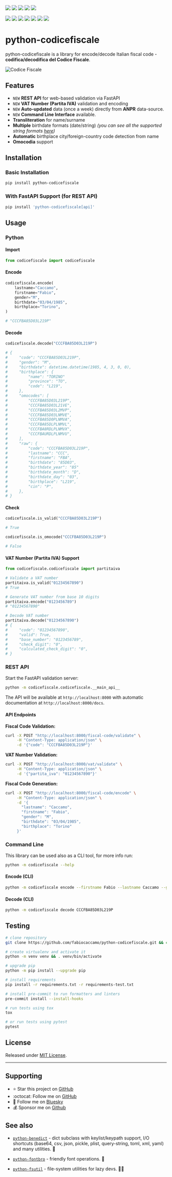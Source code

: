 [![](https://img.shields.io/pypi/pyversions/python-codicefiscale.svg?logoColor=white&color=blue&logo=python)](https://www.python.org/)
[![](https://img.shields.io/pypi/v/python-codicefiscale.svg?color=blue&logo=pypi&logoColor=white)](https://pypi.org/project/python-codicefiscale/)
[![](https://static.pepy.tech/badge/python-codicefiscale/month)](https://pepy.tech/project/python-codicefiscale)
[![](https://img.shields.io/github/stars/fabiocaccamo/python-codicefiscale?logo=github&style=flat)](https://github.com/fabiocaccamo/python-codicefiscale/stargazers)
[![](https://img.shields.io/pypi/l/python-codicefiscale.svg?color=blue&)](https://github.com/fabiocaccamo/python-codicefiscale/blob/main/LICENSE)

[![](https://results.pre-commit.ci/badge/github/fabiocaccamo/python-codicefiscale/main.svg)](https://results.pre-commit.ci/latest/github/fabiocaccamo/python-codicefiscale/main)
[![](https://img.shields.io/github/actions/workflow/status/fabiocaccamo/python-codicefiscale/test-package.yml?branch=main&label=build&logo=github)](https://github.com/fabiocaccamo/python-codicefiscale)
[![](https://img.shields.io/codecov/c/gh/fabiocaccamo/python-codicefiscale?logo=codecov)](https://codecov.io/gh/fabiocaccamo/python-codicefiscale)
[![](https://img.shields.io/codacy/grade/8927f48c9498408f85167da9287edd86?logo=codacy)](https://www.codacy.com/app/fabiocaccamo/python-codicefiscale)
[![](https://img.shields.io/scrutinizer/quality/g/fabiocaccamo/python-codicefiscale?logo=scrutinizer)](https://scrutinizer-ci.com/g/fabiocaccamo/python-codicefiscale/?branch=main)
[![](https://img.shields.io/badge/code%20style-black-000000.svg?logo=python&logoColor=black)](https://github.com/psf/black)
[![](https://img.shields.io/endpoint?url=https://raw.githubusercontent.com/astral-sh/ruff/main/assets/badge/v2.json)](https://github.com/astral-sh/ruff)

# python-codicefiscale
python-codicefiscale is a library for encode/decode Italian fiscal code - **codifica/decodifica del Codice Fiscale**.

![Codice Fiscale](https://user-images.githubusercontent.com/1035294/72058207-fa77dd80-32cf-11ea-8995-52324e7d3efe.png)

## Features
- `NEW` **REST API** for web-based validation via FastAPI
- `NEW` **VAT Number (Partita IVA)** validation and encoding
- `NEW` **Auto-updated** data (once a week) directly from **ANPR** data-source.
- `NEW` **Command Line Interface** available.
- **Transliteration** for name/surname
- **Multiple** birthdate formats (date/string) *(you can see all the supported string formats [here](https://github.com/fabiocaccamo/python-codicefiscale/blob/main/tests/test_codicefiscale.py#L81-L140))*
- **Automatic** birthplace city/foreign-country code detection from name
- **Omocodia** support

## Installation

### Basic Installation
```bash
pip install python-codicefiscale
```

### With FastAPI Support (for REST API)
```bash
pip install 'python-codicefiscale[api]'
```

## Usage

### Python

#### Import
```python
from codicefiscale import codicefiscale
```
#### Encode
```python
codicefiscale.encode(
    lastname="Caccamo",
    firstname="Fabio",
    gender="M",
    birthdate="03/04/1985",
    birthplace="Torino",
)

# "CCCFBA85D03L219P"
```
#### Decode
```python
codicefiscale.decode("CCCFBA85D03L219P")

# {
#     "code": "CCCFBA85D03L219P",
#     "gender": "M",
#     "birthdate": datetime.datetime(1985, 4, 3, 0, 0),
#     "birthplace": {
#         "name": "TORINO"
#         "province": "TO",
#         "code": "L219",
#     },
#     "omocodes": [
#         "CCCFBA85D03L219P",
#         "CCCFBA85D03L21VE",
#         "CCCFBA85D03L2MVP",
#         "CCCFBA85D03LNMVE",
#         "CCCFBA85D0PLNMVA",
#         "CCCFBA85DLPLNMVL",
#         "CCCFBA8RDLPLNMVX",
#         "CCCFBAURDLPLNMVU",
#     ],
#     "raw": {
#         "code": "CCCFBA85D03L219P",
#         "lastname": "CCC",
#         "firstname": "FBA",
#         "birthdate": "85D03",
#         "birthdate_year": "85"
#         "birthdate_month": "D",
#         "birthdate_day": "03",
#         "birthplace": "L219",
#         "cin": "P",
#     },
# }
```

#### Check
```python
codicefiscale.is_valid("CCCFBA85D03L219P")

# True
```
```python
codicefiscale.is_omocode("CCCFBA85D03L219P")

# False
```

#### VAT Number (Partita IVA) Support
```python
from codicefiscale.codicefiscale import partitaiva

# Validate a VAT number
partitaiva.is_valid("01234567890")
# True

# Generate VAT number from base 10 digits
partitaiva.encode("0123456789")
# "01234567890"

# Decode VAT number
partitaiva.decode("01234567890")
# {
#     "code": "01234567890",
#     "valid": True,
#     "base_number": "0123456789",
#     "check_digit": "0",
#     "calculated_check_digit": "0",
# }
```

### REST API
Start the FastAPI validation server:
```bash
python -m codicefiscale.codicefiscale.__main_api__
```

The API will be available at `http://localhost:8000` with automatic documentation at `http://localhost:8000/docs`.

#### API Endpoints

**Fiscal Code Validation:**
```bash
curl -X POST "http://localhost:8000/fiscal-code/validate" \
     -H "Content-Type: application/json" \
     -d '{"code": "CCCFBA85D03L219P"}'
```

**VAT Number Validation:**
```bash
curl -X POST "http://localhost:8000/vat/validate" \
     -H "Content-Type: application/json" \
     -d '{"partita_iva": "01234567890"}'
```

**Fiscal Code Generation:**
```bash
curl -X POST "http://localhost:8000/fiscal-code/encode" \
     -H "Content-Type: application/json" \
     -d '{
       "lastname": "Caccamo",
       "firstname": "Fabio", 
       "gender": "M",
       "birthdate": "03/04/1985",
       "birthplace": "Torino"
     }'
```

### Command Line
This library can be used also as a CLI tool, for more info run:
```bash
python -m codicefiscale --help
```

#### Encode (CLI)
```bash
python -m codicefiscale encode --firstname Fabio --lastname Caccamo --gender M --birthdate 03/04/1985 --birthplace Torino
```

#### Decode (CLI)
```bash
python -m codicefiscale decode CCCFBA85D03L219P
```

## Testing
```bash
# clone repository
git clone https://github.com/fabiocaccamo/python-codicefiscale.git && cd python-codicefiscale

# create virtualenv and activate it
python -m venv venv && . venv/bin/activate

# upgrade pip
python -m pip install --upgrade pip

# install requirements
pip install -r requirements.txt -r requirements-test.txt

# install pre-commit to run formatters and linters
pre-commit install --install-hooks

# run tests using tox
tox

# or run tests using pytest
pytest
```

## License
Released under [MIT License](LICENSE.txt).

---

## Supporting

- :star: Star this project on [GitHub](https://github.com/fabiocaccamo/python-codicefiscale)
- :octocat: Follow me on [GitHub](https://github.com/fabiocaccamo)
- :blue_heart: Follow me on [Bluesky](https://bsky.app/profile/fabiocaccamo.bsky.social)
- :moneybag: Sponsor me on [Github](https://github.com/sponsors/fabiocaccamo)

## See also

- [`python-benedict`](https://github.com/fabiocaccamo/python-benedict) - dict subclass with keylist/keypath support, I/O shortcuts (base64, csv, json, pickle, plist, query-string, toml, xml, yaml) and many utilities. 📘

- [`python-fontbro`](https://github.com/fabiocaccamo/python-fontbro) - friendly font operations. 🧢

- [`python-fsutil`](https://github.com/fabiocaccamo/python-fsutil) - file-system utilities for lazy devs. 🧟‍♂️
